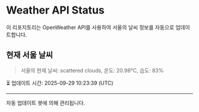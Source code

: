 
# Weather API Status

이 리포지토리는 OpenWeather API를 사용하여 서울의 날씨 정보를 자동으로 업데이트합니다.

## 현재 서울 날씨
> 서울의 현재 날씨: scattered clouds, 온도: 20.98°C, 습도: 83%

⏳ 업데이트 시간: 2025-09-29 10:23:39 (UTC)

---
자동 업데이트 봇에 의해 관리됩니다.
